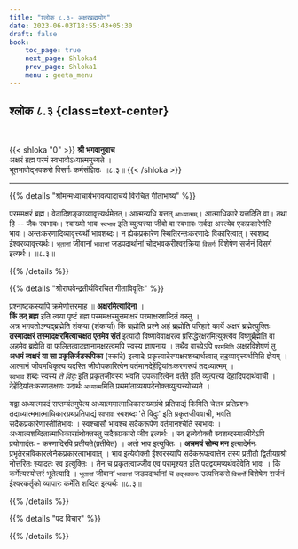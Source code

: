 ```yaml
---
title: "श्लोक ८.३- अक्षरब्रह्मयोग"
date: 2023-06-03T18:55:43+05:30
draft: false
book:
    toc_page: true
    next_page: Shloka4
    prev_page: Shloka1
    menu : geeta_menu
---
```




## श्लोक ८.३ {class=text-center}

<br/>

{{< shloka  "0"  >}}
**श्री भगवानुवाच**  
अक्षरं ब्रह्म परमं स्वभावोऽध्यात्ममुच्यते ।  
भूतभावोद्भवकरो विसर्गः कर्मसंज्ञितः ॥८.३॥
{{< /shloka >}}

---


{{% details "श्रीमन्मध्वाचार्यभगवत्पादाचर्य विरचित  गीताभाष्य" %}}

परममक्षरं ब्रह्म। वेदादिशङ्काव्यावृत्त्यर्थमेतत्। 
आत्मन्यधि यत्तत् `आध्यात्मम्`। 
आत्माधिकारे यत्तदिति वा। 
तथा हि -- जैवः स्वभावः। स्वाख्यो भावः `स्वभाव` इति 
व्युत्पत्त्या जीवो वा स्वभावः सर्वदा अस्त्येव 
एकप्रकारेणेति भावः। अन्तःकरणादिव्यावृत्त्यर्थो 
भावशब्दः। न ह्येकप्रकारेण स्थितिरन्तःकरणादेः 
विकारित्वात्। स्वशब्द ईश्वरव्यावृत्त्यर्थः। 
`भूतानां` जीवानां `भावानां` जडपदार्थानां 
चोद्भवकरीश्वरक्रिया `विसर्गः` विशेषेण सर्जनं 
विसर्ग इत्यर्थः। ॥८.३॥

{{% /details %}}



{{% details "श्रीराघवेन्द्रतीर्थविरचित गीताविवृतिः" %}}

प्रश्नाष्टकस्यापि क्रमेणोत्तरमाह ॥ 
**अक्षरमित्यादिना** ।  
**किं तद् ब्रह्म** इति त्वया पृष्टं ब्रह्म 
परममक्षरमुत्तमाक्षरं परमाक्षरशब्दितं 
वस्तु ।   
अत्र भगवतोऽन्यद्‌ब्रह्मेति शंकया 
(शंकार्या)  किं ब्रह्मोति प्रश्ने अहं ब्रह्मोति 
परिहारे कार्ये अक्षरं ब्रह्मेत्युक्तिः 
**तस्मादक्षरं तस्मादक्षरमित्याचक्षत एतमेव संतं** 
इत्यादौ विष्णावेवाक्षरत्व
प्रसिद्धेरक्षरमित्युक्त्यैव विष्णुर्ब्रह्मेति वा 
अहमेव ब्रह्मेति वा
फलितत्वादज्ञानामक्षरत्वमपि स्वस्य ज्ञापनाय । 
तथैव वाच्येऽपि `परममिति` अक्षरविशेषणं तु 
**अधमं त्वक्षरं या सा प्रकृतिर्जडरूपिका** 
(स्कांदे) इत्यादेः 
प्रकृत्यादेरप्यक्षरशब्दार्थत्वात्‌ 
तद॒व्यावृत्त्यर्थमिति ज्ञेयम्‌ ।  
आत्मानं जीवमधिकृत्य यदस्ति जीवोपकारित्वेन 
वर्तमानदेहेंद्वियांतःकरणरूपं
तदध्यात्मम्‌ ।  
`स्वभाव` शब्दः स्वस्य *ते विदुः* इति प्रकृतजीवस्य 
भवति उपकारित्वेन वर्तते इति व्युत्पत्त्या 
देहादिपदार्थवाची । देहेंद्रियांतःकरणलक्षणः 
पदार्थः `अध्यात्म`मिति
प्रथमांताव्ययपदेनोक्तव्युत्पत्त्योच्यते ।   

यद्वा अध्यात्मपदं सप्तम्यंतमुपेत्य
अध्यात्ममात्माधिकाराख्यग्रंथे प्रतिपाद्यं किमिति 
चेत्तव प्रतिप्रश्नः
तदाध्यात्ममात्माधिकारग्रथप्रतिपाद्यं `स्वभावः` 
स्वशब्दः 'ते विदुः' इति 
प्रकृतजीववाची, भवति सदैकप्रकारेणास्तीतिभावः । 
स्वश्चासौ भावश्च
सदैकरूपेण वर्तमानश्चेति स्वभावः । 
अध्यात्मशब्दितात्माधिकारग्रंथोक्तस्तु
सदैकप्रकारो जीव इत्यर्थः । 
स्व इत्येवोक्तौ स्वशब्दस्यात्मीयेऽपि
प्रयोगादंतः - करणादिरपि प्रतीयते(प्रतीयेत) । 
अतो भाव इत्युक्तिः । 
**अन्नमयं सोम्य मन** इत्यादेर्मनः 
प्रभृतेरन्नविकारत्वेनैकप्रकारत्वाभावात्‌ । भाव
इत्येवोक्तौ ईश्वरस्यापि सदैकरूपत्वात्तेन तस्य 
प्रतीतौ द्वितीयप्रश्रो नोत्तरितः
स्यादतः स्व इत्युक्तिः । तेन च प्रकृतत्वाज्जीव एव 
परामृश्यत इति
पदद्वयमप्यर्थवदेवेति भावः । किं कर्मेत्यस्योत्तरं 
भूतेत्यादि । `भूतानां` जीवानां
`भावानां` जडपदार्थानां च `उद्भवकरः` उत्पत्तिकरो 
`विसर्गो` विशेषेण सर्जनं
ईश्वरकर्तृको व्यापारः कर्मेति शब्दित इत्यर्थः ॥८.३॥

{{% /details %}}



{{% details "पद विचार" %}}


{{% /details %}}
